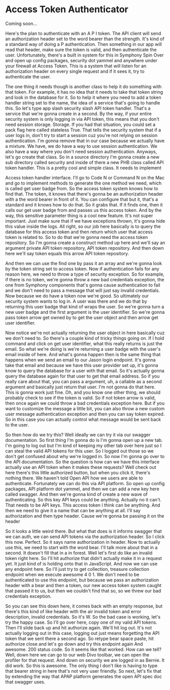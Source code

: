 # Access Token Authenticator

Coming soon...

Here's the plan to authenticate with an A P I token. The API client will send an
authorization header set to the word bearer than the strength. It's kind of a
standard way of doing a P authentication. Then something in our app will read that
header, make sure the token is valid, and then authenticate the user. Unfortunately,
there's a built in system for this in Symphony Spin Over and open up config packages,
security dot yammel and anywhere under your firewall at Access Token. This is a
system that will listen for an authorization header on every single request and if it
sees it, try to authenticate the user.

The one thing it needs though is another class to help it do something with that
token. For example, it has no idea that it needs to take that token string and look
in the database for it. So to help it where you need to add a token handler string
set to the name, the idea of a service that's going to handle this. So let's type app
slash security slash API token handler. That's a service that we're gonna create in a
second. By the way, if your entire security system is only logging in via API token,
this means that you don't need session storage. Storage. If you had that situation,
you could set a pack flag here called stateless True. That tells the security system
that if a user logs in, don't try to start a session cuz you're not relying on
session authentication. I'm gonna remove that in our case because we actually have a
mixture. We have, we do have a way to use session authentication. We also have a way
where you don't need session authentication. Anyways, let's go create that class. So
in a source directory I'm gonna create a new sub directory called security and inside
of there a new PHB class called API token handler. This is a pretty cool and simple
class. It needs to implement

Access token handler interface. I'll go to Code N or Command N on the Mac and go to
implement methods to generate the one method we need, which is called get user badge
from. So the access token system knows how to find that. The token, it knows that
there's gonna be an authorization header with a the word bearer in front of it. You
can configure that but it, that's a standard and it knows how to do that. So it grabs
that. If it finds one, then it calls our get user badge from and passes us this
access token. And by the way, this sensitive parameter thing is a cool new feature.
It's not super important. Just make sure that if we have exceptions thrown, it's
gonna hide this value inside the logs. All right, so our job here basically is to
query the database for this access token and then return which user that access token
is related to. So to do that we're gonna need the access token repository. So I'm
gonna create a construct method up here and we'll say an argument private API token
repository, API token repository. And then down here we'll say token equals this
arrow API token repository.

And then we can use the find one by pass it an array and we're gonna look by the
token string set to access token. Now if authentication fails for any reason here, we
need to throw a type of security exception. So for example, if there is no token,
we're gonna throw a new bad credentials exception, the one from Symphony components
that's gonna cause authentication to fail and we don't need to pass a message that
will just say invalid credentials. Now because we do have a token now we're good. So
ultimately our security system wants to log in. A user was there and we do that by
returning this user badge that kind of wraps the user. So we're gonna turn a new user
badge and the first argument is the user identifier. So we're gonna pass token arrow
get owned by to get the user object and then arrow get user identifier.

Now notice we're not actually returning the user object in here basically cuz we
don't need to. So there's a couple kind of tricky things going on. If I hold command
and click on get user identifier, what this really returns is just the email. So what
we're doing is we're returning a user badge with the user's email inside of here. And
what's gonna happen then is the same thing that happens when we send an email to our
Jason login endpoint. It's gonna take that email and because we have this user
provider set up, it's gonna know to query the database for a user with that email. So
it's actually gonna query the database again for that user to get that email address.
So if you really care about that, you can pass a argument, uh, a callable as a second
argument and basically just return that user. I'm not gonna do that here. This is
gonna work just fine. Oh, and you know one other thing, we should probably check to
see if the token is valid. So if not token arrow is valid, then once again we could
throw a bad credentials exception here. But if you want to customize the message a
little bit, you can also throw a new custom user message authentication exception and
then you can say token expired. So in this case you can actually control what message
would be sent back to the user.

So then how do we try this? Well ideally we can try it via our swagger documentation.
So first thing I'm gonna do is I'm gonna open up a new tab. I'm going to log out but
I'm kind of keeping my other tab over here just so I can steal the valid API tokens
for this user. So I logged out those so we don't get confused about why we're logged
in. So now I'm gonna go over to the API documentation. So the question is how can we
have this interface actually use an API token when it makes these requests? Well
check out here there's this little authorized button, but when you click it, there's
nothing there. We haven't told Open API how we users are able to authenticate.
Fortunately we can do this via API platform. So open up config packages, API platform
dot yammel, and then we can add a new key here called swagger. And then we're gonna
kind of create a new wave of authenticating. So this key API keys could be anything.
Actually no it can't. That needs to be API keys. This access token I think can be
anything. And then we need to give it a name that can be anything at all. I'll say
authorization and then type header. Cause we're gonna be passing it on the header

So it looks a little weird there. But what that does is it informs swagger that we
can auth, we can send API tokens via the authorization header. So I click this now.
Perfect. So it says name authorization in header. Now to actually use this, we need
to start with the word bear. I'll talk more about that in a second. It doesn't fill
that in a in forest. Well let's first do like an invalid token right here. So I'll
hit authorize that didn't actually make it in a request yet. It just kind of is
holding onto that in JavaScript. And now we can use any endpoint here. So I'll just
try to get collection, treasure collection endpoint when we execute awesome 4 0 1. We
don't need to be authenticated to use this endpoint, but because we pass an
authorization header with a bear and then a token, our new access token system caught
that passed it to us, but then we couldn't find that so, so we threw our bad
credentials exception.

So you can see this down here, it comes back with an empty response, but there's this
kind of like header with the air invalid token and error description, invalid
credentials. So it's W. So the bad case is working, let's try the happy case. So I'll
go over here, copy one of my valid API tokens. Then I'll slide back up and hit
authorize again. We'll hit log out. It's not actually logging out in this case,
logging out just means forgetting the API token that we sent there a second ago. So
retype bear space paste, hit authorize close and let's go down and try this endpoint
again And awesome. 200 status code. So it seems like that worked. How can we tell?
Well, down here we can go to our web Divo toolbar, we can open the profiler for that
request. And down on security we are logged in as Bernie. It did work. So this is
awesome. The only thing I don't like is having to type that bearer string in here
that's not very user friendly. So next, let's fix that by extending the way that APAP
platform generates the open API spec doc that swagger uses.

